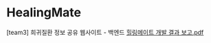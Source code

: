 # HealingMate
[team3] 희귀질환 정보 공유 웹사이트 - 백엔드
[힐링메이트 개발 결과 보고.pdf](https://github.com/wjdgh224/HealingMate/files/12745608/default.pdf)

